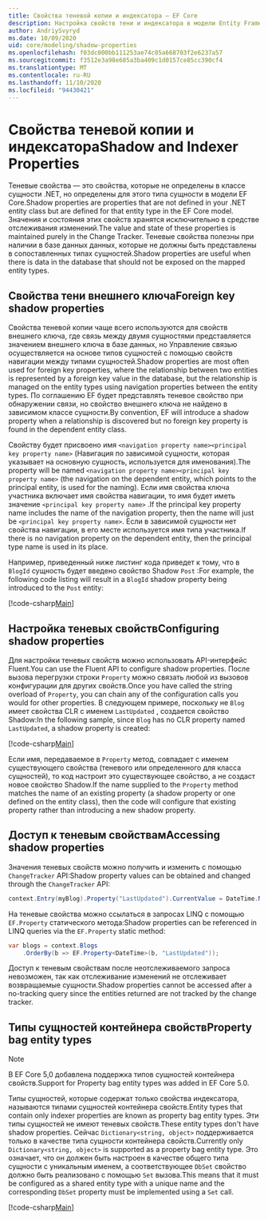 ```yaml
---
title: Свойства теневой копии и индексатора — EF Core
description: Настройка свойств тени и индексатора в модели Entity Framework Core
author: AndriySvyryd
ms.date: 10/09/2020
uid: core/modeling/shadow-properties
ms.openlocfilehash: f03dc000bb111253ae74c05a668703f2e6237a57
ms.sourcegitcommit: f3512e3a98e685a3ba409c1d0157ce85cc390cf4
ms.translationtype: MT
ms.contentlocale: ru-RU
ms.lasthandoff: 11/10/2020
ms.locfileid: "94430421"
---
```

# <a name="shadow-and-indexer-properties"></a><span data-ttu-id="921d8-103">Свойства теневой копии и индексатора</span><span class="sxs-lookup"><span data-stu-id="921d8-103">Shadow and Indexer Properties</span></span>

<span data-ttu-id="921d8-104">Теневые свойства — это свойства, которые не определены в классе сущности .NET, но определены для этого типа сущности в модели EF Core.</span><span class="sxs-lookup"><span data-stu-id="921d8-104">Shadow properties are properties that are not defined in your .NET entity class but are defined for that entity type in the EF Core model.</span></span> <span data-ttu-id="921d8-105">Значения и состояния этих свойств хранятся исключительно в средстве отслеживания изменений.</span><span class="sxs-lookup"><span data-stu-id="921d8-105">The value and state of these properties is maintained purely in the Change Tracker.</span></span> <span data-ttu-id="921d8-106">Теневые свойства полезны при наличии в базе данных данных, которые не должны быть представлены в сопоставленных типах сущностей.</span><span class="sxs-lookup"><span data-stu-id="921d8-106">Shadow properties are useful when there is data in the database that should not be exposed on the mapped entity types.</span></span>

## <a name="foreign-key-shadow-properties"></a><span data-ttu-id="921d8-107">Свойства тени внешнего ключа</span><span class="sxs-lookup"><span data-stu-id="921d8-107">Foreign key shadow properties</span></span>

<span data-ttu-id="921d8-108">Свойства теневой копии чаще всего используются для свойств внешнего ключа, где связь между двумя сущностями представляется значением внешнего ключа в базе данных, но Управление связью осуществляется на основе типов сущностей с помощью свойств навигации между типами сущностей.</span><span class="sxs-lookup"><span data-stu-id="921d8-108">Shadow properties are most often used for foreign key properties, where the relationship between two entities is represented by a foreign key value in the database, but the relationship is managed on the entity types using navigation properties between the entity types.</span></span> <span data-ttu-id="921d8-109">По соглашению EF будет представлять теневое свойство при обнаружении связи, но свойство внешнего ключа не найдено в зависимом классе сущности.</span><span class="sxs-lookup"><span data-stu-id="921d8-109">By convention, EF will introduce a shadow property when a relationship is discovered but no foreign key property is found in the dependent entity class.</span></span>

<span data-ttu-id="921d8-110">Свойству будет присвоено имя `<navigation property name><principal key property name>` (Навигация по зависимой сущности, которая указывает на основную сущность, используется для именования).</span><span class="sxs-lookup"><span data-stu-id="921d8-110">The property will be named `<navigation property name><principal key property name>` (the navigation on the dependent entity, which points to the principal entity, is used for the naming).</span></span> <span data-ttu-id="921d8-111">Если имя свойства ключа участника включает имя свойства навигации, то имя будет иметь значение `<principal key property name>` .</span><span class="sxs-lookup"><span data-stu-id="921d8-111">If the principal key property name includes the name of the navigation property, then the name will just be `<principal key property name>`.</span></span> <span data-ttu-id="921d8-112">Если в зависимой сущности нет свойства навигации, в его месте используется имя типа участника.</span><span class="sxs-lookup"><span data-stu-id="921d8-112">If there is no navigation property on the dependent entity, then the principal type name is used in its place.</span></span>

<span data-ttu-id="921d8-113">Например, приведенный ниже листинг кода приведет к тому, что в `BlogId` сущность будет введено свойство Shadow `Post` :</span><span class="sxs-lookup"><span data-stu-id="921d8-113">For example, the following code listing will result in a `BlogId` shadow property being introduced to the `Post` entity:</span></span>

[!code-csharp[Main](../../../samples/core/Modeling/Conventions/ShadowForeignKey.cs?name=Conventions&highlight=21-23)]

## <a name="configuring-shadow-properties"></a><span data-ttu-id="921d8-114">Настройка теневых свойств</span><span class="sxs-lookup"><span data-stu-id="921d8-114">Configuring shadow properties</span></span>

<span data-ttu-id="921d8-115">Для настройки теневых свойств можно использовать API-интерфейс Fluent.</span><span class="sxs-lookup"><span data-stu-id="921d8-115">You can use the Fluent API to configure shadow properties.</span></span> <span data-ttu-id="921d8-116">После вызова перегрузки строки `Property` можно связать любой из вызовов конфигурации для других свойств.</span><span class="sxs-lookup"><span data-stu-id="921d8-116">Once you have called the string overload of `Property`, you can chain any of the configuration calls you would for other properties.</span></span> <span data-ttu-id="921d8-117">В следующем примере, поскольку не `Blog` имеет свойства CLR с именем `LastUpdated` , создается свойство Shadow:</span><span class="sxs-lookup"><span data-stu-id="921d8-117">In the following sample, since `Blog` has no CLR property named `LastUpdated`, a shadow property is created:</span></span>

[!code-csharp[Main](../../../samples/core/Modeling/FluentAPI/ShadowProperty.cs?name=ShadowProperty&highlight=8)]

<span data-ttu-id="921d8-118">Если имя, передаваемое в `Property` метод, совпадает с именем существующего свойства (теневого или определенного для класса сущностей), то код настроит это существующее свойство, а не создаст новое свойство Shadow.</span><span class="sxs-lookup"><span data-stu-id="921d8-118">If the name supplied to the `Property` method matches the name of an existing property (a shadow property or one defined on the entity class), then the code will configure that existing property rather than introducing a new shadow property.</span></span>

## <a name="accessing-shadow-properties"></a><span data-ttu-id="921d8-119">Доступ к теневым свойствам</span><span class="sxs-lookup"><span data-stu-id="921d8-119">Accessing shadow properties</span></span>

<span data-ttu-id="921d8-120">Значения теневых свойств можно получить и изменить с помощью `ChangeTracker` API:</span><span class="sxs-lookup"><span data-stu-id="921d8-120">Shadow property values can be obtained and changed through the `ChangeTracker` API:</span></span>

```csharp
context.Entry(myBlog).Property("LastUpdated").CurrentValue = DateTime.Now;
```

<span data-ttu-id="921d8-121">На теневые свойства можно ссылаться в запросах LINQ с помощью `EF.Property` статического метода:</span><span class="sxs-lookup"><span data-stu-id="921d8-121">Shadow properties can be referenced in LINQ queries via the `EF.Property` static method:</span></span>

```csharp
var blogs = context.Blogs
    .OrderBy(b => EF.Property<DateTime>(b, "LastUpdated"));
```

<span data-ttu-id="921d8-122">Доступ к теневым свойствам после неотслеживаемого запроса невозможен, так как отслеживание изменений не отслеживает возвращаемые сущности.</span><span class="sxs-lookup"><span data-stu-id="921d8-122">Shadow properties cannot be accessed after a no-tracking query since the entities returned are not tracked by the change tracker.</span></span>

## <a name="property-bag-entity-types"></a><span data-ttu-id="921d8-123">Типы сущностей контейнера свойств</span><span class="sxs-lookup"><span data-stu-id="921d8-123">Property bag entity types</span></span>

> [!NOTE]
> <span data-ttu-id="921d8-124">В EF Core 5,0 добавлена поддержка типов сущностей контейнера свойств.</span><span class="sxs-lookup"><span data-stu-id="921d8-124">Support for Property bag entity types was added in EF Core 5.0.</span></span>

<span data-ttu-id="921d8-125">Типы сущностей, которые содержат только свойства индексатора, называются типами сущностей контейнера свойств.</span><span class="sxs-lookup"><span data-stu-id="921d8-125">Entity types that contain only indexer properties are known as property bag entity types.</span></span> <span data-ttu-id="921d8-126">Эти типы сущностей не имеют теневых свойств.</span><span class="sxs-lookup"><span data-stu-id="921d8-126">These entity types don't have shadow properties.</span></span> <span data-ttu-id="921d8-127">Сейчас `Dictionary<string, object>` поддерживается только в качестве типа сущности контейнера свойств.</span><span class="sxs-lookup"><span data-stu-id="921d8-127">Currently only `Dictionary<string, object>` is supported as a property bag entity type.</span></span> <span data-ttu-id="921d8-128">Это означает, что он должен быть настроен в качестве общего типа сущности с уникальным именем, а соответствующее `DbSet` свойство должно быть реализовано с помощью `Set` вызова.</span><span class="sxs-lookup"><span data-stu-id="921d8-128">This means that it must be configured as a shared entity type with a unique name and the corresponding `DbSet` property must be implemented using a `Set` call.</span></span>

[!code-csharp[Main](../../../samples/core/Modeling/FluentAPI/SharedType.cs?name=SharedType&highlight=3,7)]
